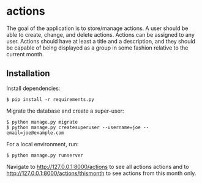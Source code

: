 # actions

The goal of the application is to store/manage actions. A user should
be able to create, change, and delete actions. Actions can be assigned
to any user. Actions should have at least a title and a description,
and they should be capable of being displayed as a group in some
fashion relative to the current month.

## Installation
Install dependencies:

    $ pip install -r requirements.py

Migrate the database and create a super-user:
    
    $ python manage.py migrate
    $ python manage.py createsuperuser --username=joe --email=joe@example.com

For a local environment, run:

    $ python manage.py runserver

Navigate to  http://127.0.0.1:8000/actions to see all actions
actions and to http://127.0.0.1:8000/actions/thismonth to see actions
from this month only.


